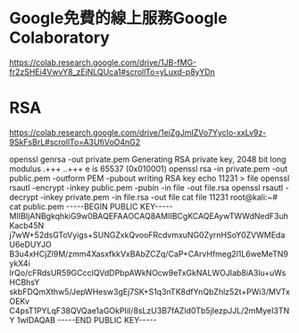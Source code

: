 # Google免費的線上服務Google Colaboratory
https://colab.research.google.com/drive/1JB-fMG-fr2zSHEi4VwvY8_zEjNLQUca1#scrollTo=yLuxd-p8yYDn
# RSA
https://colab.research.google.com/drive/1ejZgJmIZVo7YycIo-xxLv9z-9SkFsBrL#scrollTo=A3UfiVoO4nG2

openssl genrsa -out private.pem
Generating RSA private key, 2048 bit long modulus
.+++
..+++
e is 65537 (0x010001)
openssl rsa -in private.pem -out public.pem -outform PEM -pubout
writing RSA key
echo 11231 > file
openssl rsautl -encrypt -inkey public.pem -pubin -in file -out file.rsa
openssl rsautl -decrypt -inkey private.pem -in file.rsa -out file
cat file
11231
root@kali:~# cat public.pem 
-----BEGIN PUBLIC KEY-----
MIIBIjANBgkqhkiG9w0BAQEFAAOCAQ8AMIIBCgKCAQEAywTWWdNedF3uhKacb45N
j7wW+52dsGToVyigs+SUNGZxkQvooFRcdvmxuNG0ZyrnHSoY0ZVWMEdaU6eDUYJO
B3u4xHCjZl9M/zmm4XasxfkkVxBAbZCZq/CaP+CArvHfmeg2l1L6weMeTN9ykX4i
IrQo/cFRdsUR59GCccIQVdDPbpAWkNOcw9eTxGkNALWOJIab8iA3lu+uWsHCBhsY
skbFDQmXthw5/JepWHesw3gEj7SK+S1q3nTK8dfYnQbZhlz52t+PWi3/MVTxOEKv
C4psT1PYLqF38QVQae1aGOkPIiI/8sLzU3B7fAZld0Tb5jIezpJJL/2mMyeI3TNY
1wIDAQAB
-----END PUBLIC KEY-----
